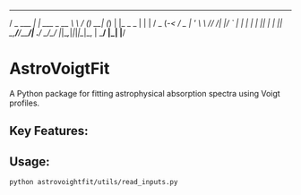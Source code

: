    ___         _              __      ___     _ _ _ _ _       
  / _ \___ ___| |_ ___  _ __  \ \    / (_) __| (_) | |_ _  _ 
 | | | / _ (_-<  _/ _ \| '_ \  \ \/\/ /| |/ _` | | | |  _| || |
 | |_| \_,__/__/\__\___/| .__/   \_/\_/ |_|\__,_|_|_|_|\__|\_, |
  \___/                  |_|                              |__/  

AstroVoigtFit
=============

A Python package for fitting astrophysical absorption spectra using Voigt profiles.

Key Features:
-------------

Usage:
------

```bash
python astrovoightfit/utils/read_inputs.py

